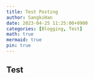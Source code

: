 ```yaml
---
title: Test Posting
author: SangkiHan
date: 2023-04-25 11:25:00+0900
categories: [Blogging, Test]
math: true
mermaid: true
pin: true
---
```


## Test

